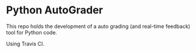 # Python AutoGrader


This repo holds the development of a auto grading (and real-time feedback) tool for Python code.


Using Travis CI.



